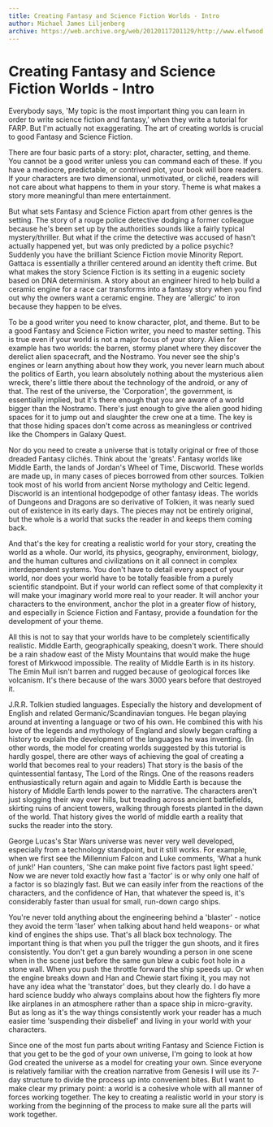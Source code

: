 ```yaml
---
title: Creating Fantasy and Science Fiction Worlds - Intro
author: Michael James Liljenberg
archive: https://web.archive.org/web/20120117201129/http://www.elfwood.com/farp/thewriting/liljenbergworlds/liljenbergworlds.html
---
```


# Creating Fantasy and Science Fiction Worlds - Intro

Everybody says, 'My topic is the most important thing you can learn in order to write science fiction and fantasy,' when they write a tutorial for FARP. But I'm actually not exaggerating. The art of creating worlds is crucial to good Fantasy and Science Fiction.

There are four basic parts of a story: plot, character, setting, and theme. You cannot be a good writer unless you can command each of these. If you have a mediocre, predictable, or contrived plot, your book will bore readers. If your characters are two dimensional, unmotivated, or cliché, readers will not care about what happens to them in your story. Theme is what makes a story more meaningful than mere entertainment.

But what sets Fantasy and Science Fiction apart from other genres is the setting. The story of a rouge police detective dodging a former colleague because he's been set up by the authorities sounds like a fairly typical mystery/thriller. But what if the crime the detective was accused of hasn't actually happened yet, but was only predicted by a police psychic? Suddenly you have the brilliant Science Fiction movie Minority Report. Gattaca is essentially a thriller centered around an identity theft crime. But what makes the story Science Fiction is its setting in a eugenic society based on DNA determinism. A story about an engineer hired to help build a ceramic engine for a race car transforms into a fantasy story when you find out why the owners want a ceramic engine. They are 'allergic' to iron because they happen to be elves.

To be a good writer you need to know character, plot, and theme. But to be a good Fantasy and Science Fiction writer, you need to master setting. This is true even if your world is not a major focus of your story. Alien for example has two worlds: the barren, stormy planet where they discover the derelict alien spacecraft, and the Nostramo. You never see the ship's engines or learn anything about how they work, you never learn much about the politics of Earth, you learn absolutely nothing about the mysterious alien wreck, there's little there about the technology of the android, or any of that. The rest of the universe, the 'Corporation', the government, is essentially implied, but it's there enough that you are aware of a world bigger than the Nostramo. There's just enough to give the alien good hiding spaces for it to jump out and slaughter the crew one at a time. The key is that those hiding spaces don't come across as meaningless or contrived like the Chompers in Galaxy Quest.

Nor do you need to create a universe that is totally original or free of those dreaded Fantasy clichés. Think about the 'greats'. Fantasy worlds like Middle Earth, the lands of Jordan's Wheel of Time, Discworld. These worlds are made up, in many cases of pieces borrowed from other sources. Tolkien took most of his world from ancient Norse mythology and Celtic legend. Discworld is an intentional hodgepodge of other fantasy ideas. The worlds of Dungeons and Dragons are so derivative of Tolkien, it was nearly sued out of existence in its early days. The pieces may not be entirely original, but the whole is a world that sucks the reader in and keeps them coming back.

And that's the key for creating a realistic world for your story, creating the world as a whole. Our world, its physics, geography, environment, biology, and the human cultures and civilizations on it all connect in complex interdependent systems. You don't have to detail every aspect of your world, nor does your world have to be totally feasible from a purely scientific standpoint. But if your world can reflect some of that complexity it will make your imaginary world more real to your reader. It will anchor your characters to the environment, anchor the plot in a greater flow of history, and especially in Science Fiction and Fantasy, provide a foundation for the development of your theme.

All this is not to say that your worlds have to be completely scientifically realistic. Middle Earth, geographically speaking, doesn't work. There should be a rain shadow east of the Misty Mountains that would make the huge forest of Mirkwood impossible. The reality of Middle Earth is in its history. The Emin Muil isn't barren and rugged because of geological forces like volcanism. It's there because of the wars 3000 years before that destroyed it.

J.R.R. Tolkien studied languages. Especially the history and development of English and related Germanic/Scandinavian tongues. He began playing around at inventing a language or two of his own. He combined this with his love of the legends and mythology of England and slowly began crafting a history to explain the development of the languages he was inventing. (In other words, the model for creating worlds suggested by this tutorial is hardly gospel, there are other ways of achieving the goal of creating a world that becomes real to your readers) That story is the basis of the quintessential fantasy, The Lord of the Rings. One of the reasons readers enthusiastically return again and again to Middle Earth is because the history of Middle Earth lends power to the narrative. The characters aren't just slogging their way over hills, but treading across ancient battlefields, skirting ruins of ancient towers, walking through forests planted in the dawn of the world. That history gives the world of middle earth a reality that sucks the reader into the story.

George Lucas's Star Wars universe was never very well developed, especially from a technology standpoint, but it still works. For example, when we first see the Millennium Falcon and Luke comments, 'What a hunk of junk!' Han counters, 'She can make point five factors past light speed.' Now we are never told exactly how fast a 'factor' is or why only one half of a factor is so blazingly fast. But we can easily infer from the reactions of the characters, and the confidence of Han, that whatever the speed is, it's considerably faster than usual for small, run-down cargo ships.

You're never told anything about the engineering behind a 'blaster' - notice they avoid the term 'laser' when talking about hand held weapons- or what kind of engines the ships use. That's all black box technology. The important thing is that when you pull the trigger the gun shoots, and it fires consistently. You don't get a gun barely wounding a person in one scene when in the scene just before the same gun blew a cubic foot hole in a stone wall. When you push the throttle forward the ship speeds up. Or when the engine breaks down and Han and Chewie start fixing it, you may not have any idea what the 'transtator' does, but they clearly do. I do have a hard science buddy who always complains about how the fighters fly more like airplanes in an atmosphere rather than a space ship in micro-gravity. But as long as it's the way things consistently work your reader has a much easier time 'suspending their disbelief' and living in your world with your characters.

Since one of the most fun parts about writing Fantasy and Science Fiction is that you get to be the god of your own universe, I'm going to look at how God created the universe as a model for creating your own. Since everyone is relatively familiar with the creation narrative from Genesis I will use its 7-day structure to divide the process up into convenient bites. But I want to make clear my primary point: a world is a cohesive whole with all manner of forces working together. The key to creating a realistic world in your story is working from the beginning of the process to make sure all the parts will work together.
